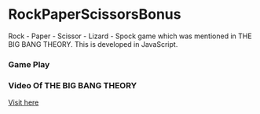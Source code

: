 # RockPaperScissorsBonus
Rock - Paper - Scissor - Lizard - Spock game which was mentioned in THE BIG BANG THEORY. This is developed in JavaScript.

### Game Play

### Video Of THE BIG BANG THEORY
[Visit here](https://www.youtube.com/watch?v=iSHPVCBsnLw&t=0s)
